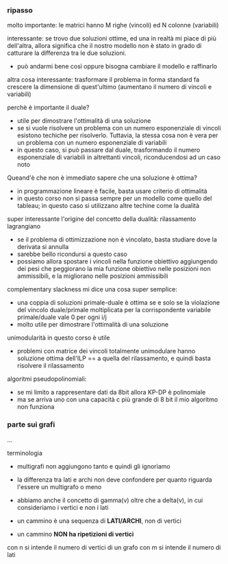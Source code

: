 ### ripasso
molto importante: le matrici hanno M righe (vincoli) ed N colonne (variabili)

interessante: se trovo due soluzioni ottime, ed una in realtà mi piace di più dell'altra, allora significa che il nostro modello non è stato in grado di catturare la differenza tra le due soluzioni.
- può andarmi bene così oppure bisogna cambiare il modello e raffinarlo

altra cosa interessante: trasformare il problema in forma standard fa crescere la dimensione di quest'ultimo (aumentano il numero di vincoli e variabili)

perchè è importante il duale?
- utile per dimostrare l'ottimalità di una soluzione
- se si vuole risolvere un problema con un numero esponenziale di vincoli esistono techiche per risolverlo. Tuttavia, la stessa cosa non è vera per un problema con un numero esponenziale di variabili
- in questo caso, si può passare dal duale, trasformando il numero esponenziale di variabili in altrettanti vincoli, riconducendosi ad un caso noto


Queand'è che non è immediato sapere che una soluzione è ottima?
- in programmazione lineare è facile, basta usare criterio di ottimalità
- in questo corso non si passa sempre per un modello come quello del tableau; in questo caso si utilizzano altre techine come la dualità


super interessante l'origine del concetto della dualità: rilassamento lagrangiano
- se il problema di ottimizzazione non è vincolato, basta studiare dove la derivata si annulla
- sarebbe bello ricondursi a questo caso
- possiamo allora spostare i vincoli nella funzione obiettivo aggiungendo dei pesi che peggiorano la mia funzione obiettivo nelle posizioni non ammissibili, e la migliorano nelle posizioni ammissibili 


complementary slackness mi dice una cosa super semplice:
- una coppia di soluzioni primale-duale è ottima se e solo se la violazione del vincolo duale/primale moltiplicata per la corrispondente variabile primale/duale vale 0 per ogni i/j
- molto utile per dimostrare l'ottimalità di una soluzione


unimodularità in questo corso è utile
- problemi con matrice dei vincoli totalmente unimodulare hanno soluzione ottima dell'ILP == a quella del rilassamento, e quindi basta risolvere il rilassamento


algoritmi pseudopolinomiali:
- se mi limito a rappresentare dati da 8bit allora KP-DP è polinomiale
- ma se arriva uno con una capacità c più grande di 8 bit il mio algoritmo non funziona






### parte sui grafi
...


terminologia
- multigrafi non aggiungono tanto e quindi gli ignoriamo


- la differenza tra lati e archi non deve confondere per quanto riguarda l'essere un multigrafo o meno


- abbiamo anche il concetto di gamma(v) oltre che a delta(v), in cui consideriamo i vertici e non i lati

- un cammino è una sequenza di **LATI/ARCHI**, non di vertici
- un cammino **NON ha ripetizioni di vertici**


con n si intende il numero di vertici di un grafo
con m si intende il numero di lati

